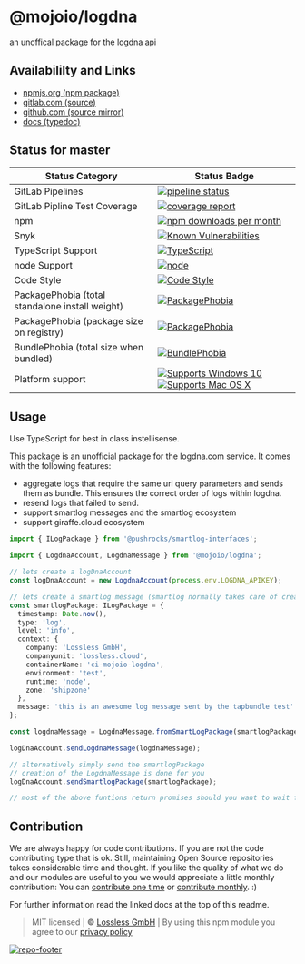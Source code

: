 # @mojoio/logdna
an unoffical package for the logdna api

## Availabililty and Links
* [npmjs.org (npm package)](https://www.npmjs.com/package/@mojoio/logdna)
* [gitlab.com (source)](https://gitlab.com/mojoio/logdna)
* [github.com (source mirror)](https://github.com/mojoio/logdna)
* [docs (typedoc)](https://mojoio.gitlab.io/logdna/)

## Status for master

Status Category | Status Badge
-- | --
GitLab Pipelines | [![pipeline status](https://gitlab.com/mojoio/logdna/badges/master/pipeline.svg)](https://lossless.cloud)
GitLab Pipline Test Coverage | [![coverage report](https://gitlab.com/mojoio/logdna/badges/master/coverage.svg)](https://lossless.cloud)
npm | [![npm downloads per month](https://badgen.net/npm/dy/@mojoio/logdna)](https://lossless.cloud)
Snyk | [![Known Vulnerabilities](https://badgen.net/snyk/mojoio/logdna)](https://lossless.cloud)
TypeScript Support | [![TypeScript](https://badgen.net/badge/TypeScript/>=%203.x/blue?icon=typescript)](https://lossless.cloud)
node Support | [![node](https://img.shields.io/badge/node->=%2010.x.x-blue.svg)](https://nodejs.org/dist/latest-v10.x/docs/api/)
Code Style | [![Code Style](https://badgen.net/badge/style/prettier/purple)](https://lossless.cloud)
PackagePhobia (total standalone install weight) | [![PackagePhobia](https://badgen.net/packagephobia/install/@mojoio/logdna)](https://lossless.cloud)
PackagePhobia (package size on registry) | [![PackagePhobia](https://badgen.net/packagephobia/publish/@mojoio/logdna)](https://lossless.cloud)
BundlePhobia (total size when bundled) | [![BundlePhobia](https://badgen.net/bundlephobia/minzip/@mojoio/logdna)](https://lossless.cloud)
Platform support | [![Supports Windows 10](https://badgen.net/badge/supports%20Windows%2010/yes/green?icon=windows)](https://lossless.cloud) [![Supports Mac OS X](https://badgen.net/badge/supports%20Mac%20OS%20X/yes/green?icon=apple)](https://lossless.cloud)

## Usage

Use TypeScript for best in class instellisense.

This package is an unofficial package for the logdna.com service. It comes with the following features:

- aggregate logs that require the same uri query parameters and sends them as bundle. This ensures the correct order of logs within logdna.
- resend logs that failed to send.
- support smartlog messages and the smartlog ecosystem
- support giraffe.cloud ecosystem

```typescript
import { ILogPackage } from '@pushrocks/smartlog-interfaces';

import { LogdnaAccount, LogdnaMessage } from '@mojoio/logdna';

// lets create a logDnaAccount
const logDnaAccount = new LogdnaAccount(process.env.LOGDNA_APIKEY);

// lets create a smartlog message (smartlog normally takes care of creating those objects)
const smartlogPackage: ILogPackage = {
  timestamp: Date.now(),
  type: 'log',
  level: 'info',
  context: {
    company: 'Lossless GmbH',
    companyunit: 'lossless.cloud',
    containerName: 'ci-mojoio-logdna',
    environment: 'test',
    runtime: 'node',
    zone: 'shipzone'
  },
  message: 'this is an awesome log message sent by the tapbundle test'
};

const logdnaMessage = LogdnaMessage.fromSmartLogPackage(smartlogPackage);

logDnaAccount.sendLogdnaMessage(logdnaMessage);

// alternatively simply send the smartlogPackage
// creation of the LogdnaMessage is done for you
logDnaAccount.sendSmartlogPackage(smartlogPackage);

// most of the above funtions return promises should you want to wait for a log to be fully sent
```

## Contribution

We are always happy for code contributions. If you are not the code contributing type that is ok. Still, maintaining Open Source repositories takes considerable time and thought. If you like the quality of what we do and our modules are useful to you we would appreciate a little monthly contribution: You can [contribute one time](https://lossless.link/contribute-onetime) or [contribute monthly](https://lossless.link/contribute). :)

For further information read the linked docs at the top of this readme.

> MIT licensed | **&copy;** [Lossless GmbH](https://lossless.gmbh)
| By using this npm module you agree to our [privacy policy](https://lossless.gmbH/privacy)

[![repo-footer](https://lossless.gitlab.io/publicrelations/repofooter.svg)](https://maintainedby.lossless.com)
